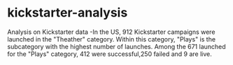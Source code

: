 # kickstarter-analysis
Analysis on Kickstarter data
-In the US, 912 Kickstarter campaigns were launched in the "Theather" category. Within this category, "Plays" is the subcategory with the highest number of launches. Among the 671 launched for the "Plays" category, 412 were successful,250 failed and 9 are live. 

